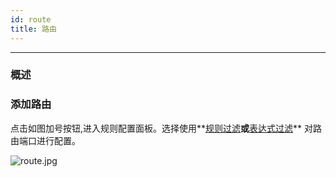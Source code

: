 ```yaml
---
id: route
title: 路由
---
```


---

### 概述

### 添加路由
点击如图加号按钮,进入规则配置面板。选择使用**[规则过滤](/pipeline/transform/clean-up#规则过滤)**或**[表达式过滤](/pipeline/transform/clean-up#过滤表达式)**
对路由端口进行配置。

![route.jpg](/img/pipeline/transform/route.jpg)